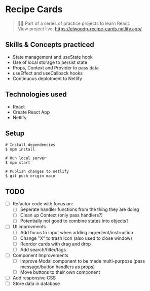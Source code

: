 # Recipe Cards
> 🧑‍🏫 Part of a series of practice projects to learn React.  
> View project live: https://elwoodp-recipe-cards.netlify.app/

## Skills & Concepts practiced
- State management and useState hook
- Use of local storage to persist state
- Props, Context and Provider to pass data
- useEffect and useCallback hooks
- Continuous deplotment to Netlify

## Technologies used
- React
- Create React App
- Netlify

## Setup
```
# Install dependencies
$ npm install

# Run local server
$ npm start

# Publish changes to netlify
$ git push origin main
```

## TODO
- [ ] Refactor code with focus on:
  - [ ] Seperate handler functions from the thing they are doing
  - [ ] Clean up Context (only pass handlers?)
  - [ ] Potentially not good to combine states into objects?
- [ ] UI improvments
  - [ ] Add focus to input when adding ingredient/instruction
  - [ ] Change "X" to trash icon (also used to close window)
  - [ ] Reorder cards with drag and drop
  - [ ] Add search/filter/tags
- [ ] Component Improvements
  - [ ] Improve Modal component to be made multi-purpose (pass message/button handlers as props)
  - [ ] Move buttons to their own component
- [ ] Add responsive CSS
- [ ] Store data in database